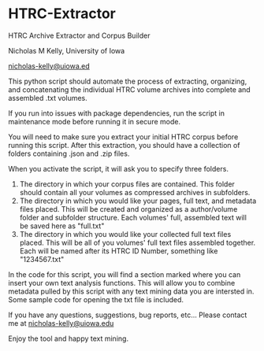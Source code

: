 # HTRC-Extractor
HTRC Archive Extractor and Corpus Builder

Nicholas M Kelly, University of Iowa

nicholas-kelly@uiowa.ed

This python script should automate the process of extracting, organizing, and concatenating the individual HTRC volume archives into complete and assembled .txt volumes. 

If you run into issues with package dependencies, run the script in maintenance mode before running it in secure mode. 

You will need to make sure you extract your initial HTRC corpus before running this script. After this extraction, you should have a collection of folders containing .json and .zip files. 

When you activate the script, it will ask you to specify three folders.
1) The directory in which your corpus files are contained. This folder should contain all your volumes as compressed archives in subfolders.
2) The directory in which you would like your pages, full text, and metadata files placed. This will be created and organized as a author/volume folder and subfolder structure. Each volumes' full, assembled text will be saved here as "full.txt"
3) The directory in which you would like your collected full text files placed. This will be all of you volumes' full text files assembled together. Each will be named after its HTRC ID Number, something like "1234567.txt"

In the code for this script, you will find a section marked where you can insert your own text analysis functions. This will allow you to combine metadata pulled by this script with any text mining data you are intersted in. Some sample code for opening the txt file is included.

If you have any questions, suggestions, bug reports, etc... Please contact me at nicholas-kelly@uiowa.edu

Enjoy the tool and happy text mining. 

